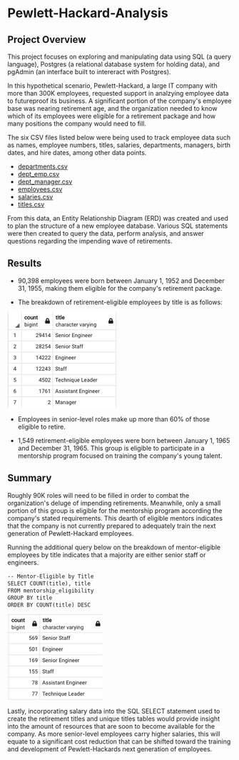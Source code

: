 # Pewlett-Hackard-Analysis

## Project Overview
This project focuses on exploring and manipulating data using SQL (a query language), Postgres (a relational database system for holding data), and pgAdmin (an interface built to intereract with Postgres). 

In this hypothetical scenario, Pewlett-Hackard, a large IT company with more than 300K employees, requested support in analzying employee data to futureproof its business. A significant portion of the company's employee base was nearing retirement age, and the organization needed to know which of its employees were eligible for a retirement package and how many positions the company would need to fill.

The six CSV files listed below were being used to track employee data such as names, employee numbers, titles, salaries, departments, managers, birth dates, and hire dates, among other data points. 

- [departments.csv](https://github.com/tysonseang/Pewlett-Hackard-Analysis/blob/main/Data/departments.csv)
- [dept_emp.csv](https://github.com/tysonseang/Pewlett-Hackard-Analysis/blob/main/Data/dept_emp.csv)
- [dept_manager.csv](https://github.com/tysonseang/Pewlett-Hackard-Analysis/blob/main/Data/dept_manager.csv)
- [employees.csv](https://github.com/tysonseang/Pewlett-Hackard-Analysis/blob/main/Data/employees.csv)
- [salaries.csv](https://github.com/tysonseang/Pewlett-Hackard-Analysis/blob/main/Data/salaries.csv)
- [titles.csv](https://github.com/tysonseang/Pewlett-Hackard-Analysis/blob/main/Data/titles.csv)

From this data, an Entity Relationship Diagram (ERD) was created and used to plan the structure of a new employee database. Various SQL statements were then created to query the data, perform analysis, and answer questions regarding the impending wave of retirements. 

## Results
- 90,398 employees were born between January 1, 1952 and December 31, 1955, making them eligible for the company's retirement package.

- The breakdown of retirement-eligible employees by title is as follows:

![retiring_titles_image.png](https://github.com/tysonseang/Pewlett-Hackard-Analysis/blob/main/retiring_titles_image.png)

- Employees in senior-level roles make up more than 60% of those eligible to retire. 

- 1,549 retirement-eligible employees were born between January 1, 1965 and December 31, 1965. This group is eligible to participate in a mentorship program focused on training the company's young talent. 

## Summary
Roughly 90K roles will need to be filled in order to combat the organization's deluge of impending retirements. Meanwhile, only a small portion of this group is eligible for the mentorship program according the company's stated requirements. This dearth of eligible mentors indicates that the company is not currently prepared to adequately train the next generation of Pewlett-Hackard employees. 

Running the additional query below on the breakdown of mentor-eligible employees by title indicates that a majority are either senior staff or engineers. 

```
-- Mentor-Eligible by Title
SELECT COUNT(title), title
FROM mentorship_eligibility
GROUP BY title
ORDER BY COUNT(title) DESC
```

![mentor_titles_image.png](https://github.com/tysonseang/Pewlett-Hackard-Analysis/blob/main/mentor_titles_image.png)

Lastly, incorporating salary data into the SQL SELECT statement used to create the retirement titles and unique titles tables would provide insight into the amount of resources that are soon to become available for the company. As more senior-level employees carry higher salaries, this will equate to a significant cost reduction that can be shifted toward the training and development of Pewlett-Hackards next generation of employees. 
